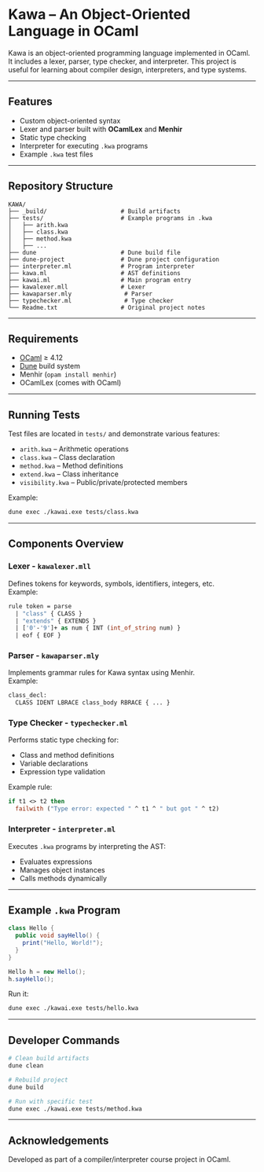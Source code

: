 # Kawa – An Object-Oriented Language in OCaml

Kawa is an object-oriented programming language implemented in OCaml.  
It includes a lexer, parser, type checker, and interpreter. This project is useful for learning about compiler design, interpreters, and type systems.

---

## Features
- Custom object-oriented syntax
- Lexer and parser built with **OCamlLex** and **Menhir**
- Static type checking
- Interpreter for executing `.kwa` programs
- Example `.kwa` test files

---

## Repository Structure
```
KAWA/
├── _build/                     # Build artifacts
├── tests/                      # Example programs in .kwa
│   ├── arith.kwa
│   ├── class.kwa
│   ├── method.kwa
│   ├── ...
├── dune                        # Dune build file
├── dune-project                # Dune project configuration
├── interpreter.ml              # Program interpreter
├── kawa.ml                     # AST definitions
├── kawai.ml                    # Main program entry
├── kawalexer.mll               # Lexer
├── kawaparser.mly               # Parser
├── typechecker.ml               # Type checker
└── Readme.txt                  # Original project notes
```

---

## Requirements
- [OCaml](https://ocaml.org/) ≥ 4.12
- [Dune](https://dune.build/) build system
- Menhir (`opam install menhir`)
- OCamlLex (comes with OCaml)

---

## Running Tests
Test files are located in `tests/` and demonstrate various features:
- `arith.kwa` – Arithmetic operations
- `class.kwa` – Class declaration
- `method.kwa` – Method definitions
- `extend.kwa` – Class inheritance
- `visibility.kwa` – Public/private/protected members

Example:
```bash
dune exec ./kawai.exe tests/class.kwa
```

---

## Components Overview

### Lexer - `kawalexer.mll`
Defines tokens for keywords, symbols, identifiers, integers, etc.  
Example:
```ocaml
rule token = parse
  | "class" { CLASS }
  | "extends" { EXTENDS }
  | ['0'-'9']+ as num { INT (int_of_string num) }
  | eof { EOF }
```

### Parser - `kawaparser.mly`
Implements grammar rules for Kawa syntax using Menhir.  
Example:
```ocaml
class_decl:
  CLASS IDENT LBRACE class_body RBRACE { ... }
```

### Type Checker - `typechecker.ml`
Performs static type checking for:
- Class and method definitions
- Variable declarations
- Expression type validation

Example rule:
```ocaml
if t1 <> t2 then
  failwith ("Type error: expected " ^ t1 ^ " but got " ^ t2)
```

### Interpreter - `interpreter.ml`
Executes `.kwa` programs by interpreting the AST:
- Evaluates expressions
- Manages object instances
- Calls methods dynamically

---

## Example `.kwa` Program
```java
class Hello {
  public void sayHello() {
    print("Hello, World!");
  }
}

Hello h = new Hello();
h.sayHello();
```

Run it:
```bash
dune exec ./kawai.exe tests/hello.kwa
```

---

## Developer Commands
```bash
# Clean build artifacts
dune clean

# Rebuild project
dune build

# Run with specific test
dune exec ./kawai.exe tests/method.kwa
```

---


## Acknowledgements
Developed as part of a compiler/interpreter course project in OCaml.
